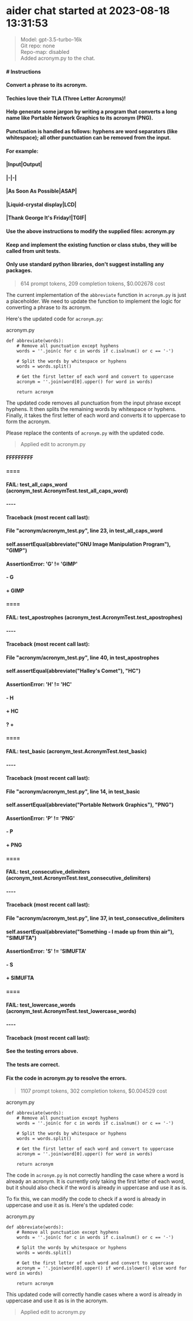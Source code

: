 
# aider chat started at 2023-08-18 13:31:53

> Model: gpt-3.5-turbo-16k  
> Git repo: none  
> Repo-map: disabled  
> Added acronym.py to the chat.  

#### # Instructions  
####   
#### Convert a phrase to its acronym.  
####   
#### Techies love their TLA (Three Letter Acronyms)!  
####   
#### Help generate some jargon by writing a program that converts a long name like Portable Network Graphics to its acronym (PNG).  
####   
#### Punctuation is handled as follows: hyphens are word separators (like whitespace); all other punctuation can be removed from the input.  
####   
#### For example:  
####   
#### |Input|Output|  
#### |-|-|  
#### |As Soon As Possible|ASAP|  
#### |Liquid-crystal display|LCD|  
#### |Thank George It's Friday!|TGIF|  
####   
#### ####  
####   
#### Use the above instructions to modify the supplied files: acronym.py  
#### Keep and implement the existing function or class stubs, they will be called from unit tests.  
#### Only use standard python libraries, don't suggest installing any packages.  
> 614 prompt tokens, 209 completion tokens, $0.002678 cost  

The current implementation of the `abbreviate` function in `acronym.py` is just a placeholder. We need to update the function to implement the logic for converting a phrase to its acronym.

Here's the updated code for `acronym.py`:

acronym.py
```
def abbreviate(words):
    # Remove all punctuation except hyphens
    words = ''.join(c for c in words if c.isalnum() or c == '-')

    # Split the words by whitespace or hyphens
    words = words.split()

    # Get the first letter of each word and convert to uppercase
    acronym = ''.join(word[0].upper() for word in words)

    return acronym
```

The updated code removes all punctuation from the input phrase except hyphens. It then splits the remaining words by whitespace or hyphens. Finally, it takes the first letter of each word and converts it to uppercase to form the acronym.

Please replace the contents of `acronym.py` with the updated code.

> Applied edit to acronym.py  

#### FFFFFFFFF  
#### ====  
#### FAIL: test_all_caps_word (acronym_test.AcronymTest.test_all_caps_word)  
#### ----  
#### Traceback (most recent call last):  
####   File "acronym/acronym_test.py", line 23, in test_all_caps_word  
####     self.assertEqual(abbreviate("GNU Image Manipulation Program"), "GIMP")  
#### AssertionError: 'G' != 'GIMP'  
#### - G  
#### + GIMP  
####   
####   
#### ====  
#### FAIL: test_apostrophes (acronym_test.AcronymTest.test_apostrophes)  
#### ----  
#### Traceback (most recent call last):  
####   File "acronym/acronym_test.py", line 40, in test_apostrophes  
####     self.assertEqual(abbreviate("Halley's Comet"), "HC")  
#### AssertionError: 'H' != 'HC'  
#### - H  
#### + HC  
#### ?  +  
####   
####   
#### ====  
#### FAIL: test_basic (acronym_test.AcronymTest.test_basic)  
#### ----  
#### Traceback (most recent call last):  
####   File "acronym/acronym_test.py", line 14, in test_basic  
####     self.assertEqual(abbreviate("Portable Network Graphics"), "PNG")  
#### AssertionError: 'P' != 'PNG'  
#### - P  
#### + PNG  
####   
####   
#### ====  
#### FAIL: test_consecutive_delimiters (acronym_test.AcronymTest.test_consecutive_delimiters)  
#### ----  
#### Traceback (most recent call last):  
####   File "acronym/acronym_test.py", line 37, in test_consecutive_delimiters  
####     self.assertEqual(abbreviate("Something - I made up from thin air"), "SIMUFTA")  
#### AssertionError: 'S' != 'SIMUFTA'  
#### - S  
#### + SIMUFTA  
####   
####   
#### ====  
#### FAIL: test_lowercase_words (acronym_test.AcronymTest.test_lowercase_words)  
#### ----  
#### Traceback (most recent call last):  
#### ####  
####   
#### See the testing errors above.  
#### The tests are correct.  
#### Fix the code in acronym.py to resolve the errors.  
> 1107 prompt tokens, 302 completion tokens, $0.004529 cost  

acronym.py
```
def abbreviate(words):
    # Remove all punctuation except hyphens
    words = ''.join(c for c in words if c.isalnum() or c == '-')

    # Split the words by whitespace or hyphens
    words = words.split()

    # Get the first letter of each word and convert to uppercase
    acronym = ''.join(word[0].upper() for word in words)

    return acronym
```

The code in `acronym.py` is not correctly handling the case where a word is already an acronym. It is currently only taking the first letter of each word, but it should also check if the word is already in uppercase and use it as is.

To fix this, we can modify the code to check if a word is already in uppercase and use it as is. Here's the updated code:

acronym.py
```
def abbreviate(words):
    # Remove all punctuation except hyphens
    words = ''.join(c for c in words if c.isalnum() or c == '-')

    # Split the words by whitespace or hyphens
    words = words.split()

    # Get the first letter of each word and convert to uppercase
    acronym = ''.join(word[0].upper() if word.islower() else word for word in words)

    return acronym
```

This updated code will correctly handle cases where a word is already in uppercase and use it as is in the acronym.

> Applied edit to acronym.py  
